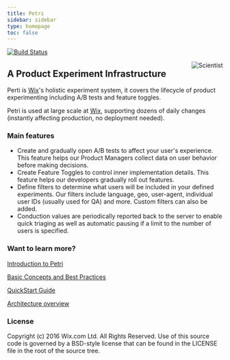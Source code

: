 ```yaml
---
title: Petri
sidebar: sidebar
type: homepage
toc: false
---
```


[![Build Status](https://travis-ci.org/wix/petri.svg?branch=master)](https://travis-ci.org/wix/petri)

<img src="https://raw.githubusercontent.com/wix/petri/gh-pages/images/scientist_small.png" alt="Scientist" align="right">

##  A Product Experiment Infrastructure

Perti is [Wix](http://www.wix.com)'s holistic experiment system, it covers the lifecycle of product experimenting including A/B tests and feature toggles.

Petri is used at large scale at [Wix](http://www.wix.com), supporting dozens of daily changes (instantly affecting production, no deployment needed).  

### Main features
* Create and gradually open A/B tests to affect your user's experience. This feature helps our Product Managers collect data on user behavior before making decisions. 
* Create Feature Toggles to control inner implementation details. This feature helps our developers gradually roll out features.  
* Define filters to determine what users will be included in your defined experiments. Our filters include language, geo, user-agent, individual user IDs (usually used for QA) and more. Custom filters can also be added.
* Conduction values are periodically reported back to the server to enable quick triaging as well as automatic pausing if a limit to the number of users is specified.


### Want to learn more? 

[Introduction to Petri]({{site.data.urls.introduction.url}})

[Basic Concepts and Best Practices]({{site.data.urls.basic_concepts_best_practices.url}})

[QuickStart Guide]({{site.data.urls.quickstart.url}})

[Architecture overview]({{site.data.urls.architecture_overview.url}})






### License

Copyright (c) 2016 Wix.com Ltd. All Rights Reserved. Use of this source code is governed by a BSD-style license that can be found in the LICENSE file in the root of the source tree.